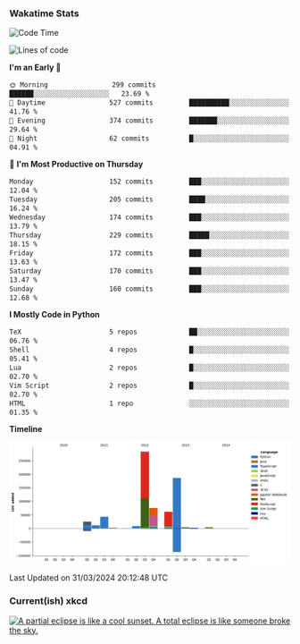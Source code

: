 ### Wakatime Stats
<!--START_SECTION:waka-->
![Code Time](http://img.shields.io/badge/Code%20Time-2%2C430%20hrs%2022%20mins-blue)

![Lines of code](https://img.shields.io/badge/From%20Hello%20World%20I%27ve%20Written-706.0%20thousand%20lines%20of%20code-blue)

**I'm an Early 🐤** 

```text
🌞 Morning                299 commits         ██████░░░░░░░░░░░░░░░░░░░   23.69 % 
🌆 Daytime                527 commits         ██████████░░░░░░░░░░░░░░░   41.76 % 
🌃 Evening                374 commits         ███████░░░░░░░░░░░░░░░░░░   29.64 % 
🌙 Night                  62 commits          █░░░░░░░░░░░░░░░░░░░░░░░░   04.91 % 
```
📅 **I'm Most Productive on Thursday** 

```text
Monday                   152 commits         ███░░░░░░░░░░░░░░░░░░░░░░   12.04 % 
Tuesday                  205 commits         ████░░░░░░░░░░░░░░░░░░░░░   16.24 % 
Wednesday                174 commits         ███░░░░░░░░░░░░░░░░░░░░░░   13.79 % 
Thursday                 229 commits         █████░░░░░░░░░░░░░░░░░░░░   18.15 % 
Friday                   172 commits         ███░░░░░░░░░░░░░░░░░░░░░░   13.63 % 
Saturday                 170 commits         ███░░░░░░░░░░░░░░░░░░░░░░   13.47 % 
Sunday                   160 commits         ███░░░░░░░░░░░░░░░░░░░░░░   12.68 % 
```


**I Mostly Code in Python** 

```text
TeX                      5 repos             ██░░░░░░░░░░░░░░░░░░░░░░░   06.76 % 
Shell                    4 repos             █░░░░░░░░░░░░░░░░░░░░░░░░   05.41 % 
Lua                      2 repos             █░░░░░░░░░░░░░░░░░░░░░░░░   02.70 % 
Vim Script               2 repos             █░░░░░░░░░░░░░░░░░░░░░░░░   02.70 % 
HTML                     1 repo              ░░░░░░░░░░░░░░░░░░░░░░░░░   01.35 % 
```



**Timeline**

![Lines of Code chart](https://raw.githubusercontent.com/joshuajeschek/joshuajeschek/main/assets/bar_graph.png)


 Last Updated on 31/03/2024 20:12:48 UTC
<!--END_SECTION:waka-->

### Current(ish) xkcd
<a id="xkcd-a" title="A partial eclipse is like a cool sunset. A total eclipse is like someone broke the sky." href="https://www.xkcd.com" target="_blank">
        <img align="center" id="xkcd-img" src="https://imgs.xkcd.com/comics/eclipse_coolness.png" alt="A partial eclipse is like a cool sunset. A total eclipse is like someone broke the sky." height=300 />
</a>
